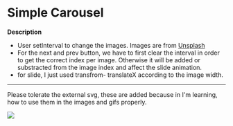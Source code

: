 # Simple Carousel 

__**Description**__
  - User setInterval to change the images. Images are from [Unsplash]()
  - For the next and prev button, we have to first clear the interval in order to get the correct index per image. Otherwise it will be added or substracted from the image index and affect the slide animation.
  - for slide, I just used transfrom- translateX according to the image width.
  ------------------
  Please tolerate the external svg, these are added because in I'm learning, how to use them in the images and gifs properly.
  
  ![](https://media.giphy.com/media/v1.Y2lkPTc5MGI3NjExZTA2ZjFkZDM3MjRiYTM3NTJiMjMwYTUxYjFhNjJkYTMwMjVkNDg5ZCZjdD1n/K3Yk8a1RgGuFAUfFnw/giphy.gif)

